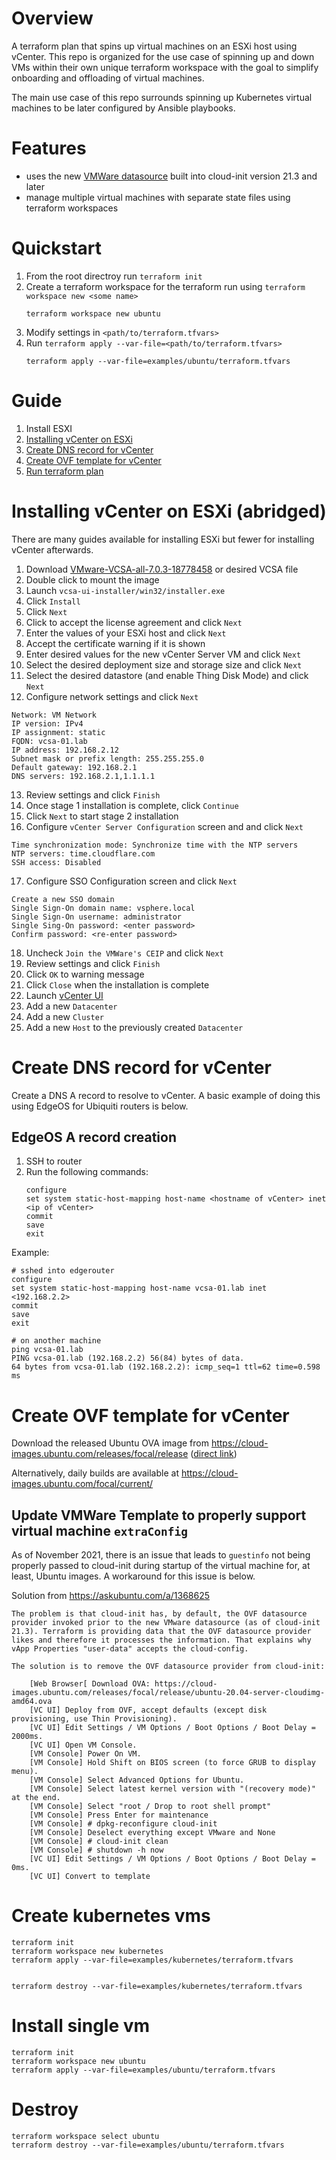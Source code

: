 # Overview
A terraform plan that spins up virtual machines on an ESXi host using vCenter. This repo is organized for the use case of spinning up and down VMs within their own unique terraform workspace with the goal to simplify onboarding and offloading of virtual machines.

The main use case of this repo surrounds spinning up Kubernetes virtual machines to be later configured by Ansible playbooks.


# Features
- uses the new [VMWare datasource](https://cloudinit.readthedocs.io/en/latest/topics/datasources/vmware.html) built into cloud-init version 21.3 and later
- manage multiple virtual machines with separate state files using terraform workspaces


# Quickstart
1. From the root directroy run `terraform init`
2. Create a terraform workspace for the terraform run using `terraform workspace new <some name>`
    ```
    terraform workspace new ubuntu
    ```
3. Modify settings in `<path/to/terraform.tfvars>`
4. Run `terraform apply --var-file=<path/to/terraform.tfvars>`
    ```
    terraform apply --var-file=examples/ubuntu/terraform.tfvars
    ```


# Guide
1. Install ESXI
2. [Installing vCenter on ESXi](#installing-vcenter-on-esxi-abridged)
3. [Create DNS record for vCenter](#create-dns-record-for-vcenter)
4. [Create OVF template for vCenter](#create-ovf-template-for-vcenter)
5. [Run terraform plan](#quickstart)


# Installing vCenter on ESXi (abridged)
There are many guides available for installing ESXi but fewer for installing vCenter afterwards. 

1. Download [VMware-VCSA-all-7.0.3-18778458](https://customerconnect.vmware.com/en/downloads/details?downloadGroup=VC70U3A&productId=974) or desired VCSA file
2. Double click to mount the image
3. Launch `vcsa-ui-installer/win32/installer.exe`
4. Click `Install`
5. Click `Next`
6. Click to accept the license agreement and click `Next`
7. Enter the values of your ESXi host and click `Next`
8. Accept the certificate warning if it is shown
9. Enter desired values for the new vCenter Server VM and click `Next`
10. Select the desired deployment size and storage size and click `Next`
11. Select the desired datastore (and enable Thing Disk Mode) and click `Next`
12. Configure network settings and click `Next`
```
Network: VM Network
IP version: IPv4
IP assignment: static
FQDN: vcsa-01.lab
IP address: 192.168.2.12
Subnet mask or prefix length: 255.255.255.0
Default gateway: 192.168.2.1
DNS servers: 192.168.2.1,1.1.1.1
```
13. Review settings and click `Finish`
14. Once stage 1 installation is complete, click `Continue`
15. Click `Next` to start stage 2 installation
16. Configure `vCenter Server Configuration` screen and and click `Next`
```
Time synchronization mode: Synchronize time with the NTP servers
NTP servers: time.cloudflare.com
SSH access: Disabled
```
17. Configure SSO Configuration screen and click `Next`
```
Create a new SSO domain
Single Sign-On domain name: vsphere.local
Single Sign-On username: administrator
Single Sing-On password: <enter password>
Confirm password: <re-enter password>
```
18. Uncheck `Join the VMWare's CEIP` and click `Next`
19. Review settings and click `Finish`
20. Click `OK` to warning message
21. Click `Close` when the installation is complete
22. Launch [vCenter UI](https://192.168.2.12)
23. Add a new `Datacenter`
24. Add a new `Cluster`
25. Add a new `Host` to the previously created `Datacenter`


# Create DNS record for vCenter
Create a DNS A record to resolve to vCenter. A basic example of doing this using EdgeOS for Ubiquiti routers is below.

## EdgeOS A record creation
1. SSH to router
2. Run the following commands:
    ```
    configure
    set system static-host-mapping host-name <hostname of vCenter> inet <ip of vCenter>
    commit
    save
    exit
    ```

Example:
```
# sshed into edgerouter
configure
set system static-host-mapping host-name vcsa-01.lab inet <192.168.2.2>
commit
save
exit

# on another machine
ping vcsa-01.lab
PING vcsa-01.lab (192.168.2.2) 56(84) bytes of data.
64 bytes from vcsa-01.lab (192.168.2.2): icmp_seq=1 ttl=62 time=0.598 ms
```


# Create OVF template for vCenter
Download the released Ubuntu OVA image from https://cloud-images.ubuntu.com/releases/focal/release ([direct link](https://cloud-images.ubuntu.com/releases/focal/release/ubuntu-20.04-server-cloudimg-amd64.ova))

Alternatively, daily builds are available at https://cloud-images.ubuntu.com/focal/current/

## Update VMWare Template to properly support virtual machine `extraConfig`
As of November 2021, there is an issue that leads to `guestinfo` not being properly passed to cloud-init during startup of the virtual machine for, at least, Ubuntu images. A workaround for this issue is below.

Solution from https://askubuntu.com/a/1368625
```
The problem is that cloud-init has, by default, the OVF datasource provider invoked prior to the new VMware datasource (as of cloud-init 21.3). Terraform is providing data that the OVF datasource provider likes and therefore it processes the information. That explains why vApp Properties "user-data" accepts the cloud-config.

The solution is to remove the OVF datasource provider from cloud-init:

    [Web Browser[ Download OVA: https://cloud-images.ubuntu.com/releases/focal/release/ubuntu-20.04-server-cloudimg-amd64.ova
    [VC UI] Deploy from OVF, accept defaults (except disk provisioning, use Thin Provisioning).
    [VC UI] Edit Settings / VM Options / Boot Options / Boot Delay = 2000ms.
    [VC UI] Open VM Console.
    [VM Console] Power On VM.
    [VM Console] Hold Shift on BIOS screen (to force GRUB to display menu).
    [VM Console] Select Advanced Options for Ubuntu.
    [VM Console] Select latest kernel version with "(recovery mode)" at the end.
    [VM Console] Select "root / Drop to root shell prompt"
    [VM Console] Press Enter for maintenance
    [VM Console] # dpkg-reconfigure cloud-init
    [VM Console] Deselect everything except VMware and None
    [VM Console] # cloud-init clean
    [VM Console] # shutdown -h now
    [VC UI] Edit Settings / VM Options / Boot Options / Boot Delay = 0ms.
    [VC UI] Convert to template
```

# Create kubernetes vms
```
terraform init
terraform workspace new kubernetes
terraform apply --var-file=examples/kubernetes/terraform.tfvars


terraform destroy --var-file=examples/kubernetes/terraform.tfvars

```

# Install single vm
```
terraform init
terraform workspace new ubuntu
terraform apply --var-file=examples/ubuntu/terraform.tfvars
```

# Destroy
```
terraform workspace select ubuntu
terraform destroy --var-file=examples/ubuntu/terraform.tfvars
```
